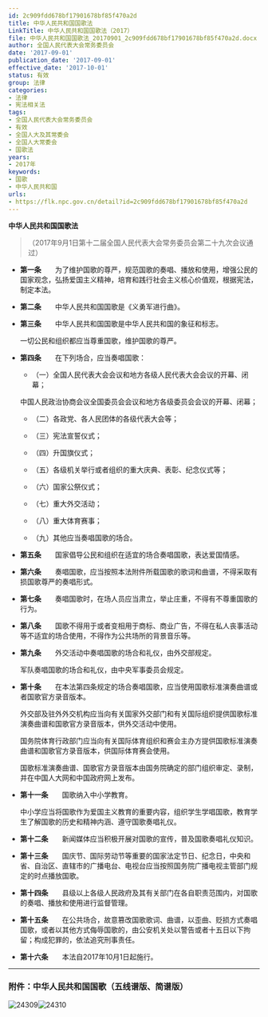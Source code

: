 ```yaml
---
id: 2c909fdd678bf17901678bf85f470a2d
title: 中华人民共和国国歌法
LinkTitle: 中华人民共和国国歌法（2017）
file: 中华人民共和国国歌法_20170901_2c909fdd678bf17901678bf85f470a2d.docx
author: 全国人民代表大会常务委员会
date: '2017-09-01'
publication_date: '2017-09-01'
effective_date: '2017-10-01'
status: 有效
group: 法律
categories:
- 法律
- 宪法相关法
tags:
- 全国人民代表大会常务委员会
- 有效
- 全国人大及其常委会
- 全国人大常委会
- 国歌法
years:
- 2017年
keywords:
- 国歌
- 中华人民共和国
urls:
- https://flk.npc.gov.cn/detail?id=2c909fdd678bf17901678bf85f470a2d
---
```


**中华人民共和国国歌法**

> （2017年9月1日第十二届全国人民代表大会常务委员会第二十九次会议通过）

- **第一条**　　为了维护国歌的尊严，规范国歌的奏唱、播放和使用，增强公民的国家观念，弘扬爱国主义精神，培育和践行社会主义核心价值观，根据宪法，制定本法。

- **第二条**　　中华人民共和国国歌是《义勇军进行曲》。

- **第三条**　　中华人民共和国国歌是中华人民共和国的象征和标志。

  一切公民和组织都应当尊重国歌，维护国歌的尊严。

- **第四条**　　在下列场合，应当奏唱国歌：

  - （一）全国人民代表大会会议和地方各级人民代表大会会议的开幕、闭幕；

  中国人民政治协商会议全国委员会会议和地方各级委员会会议的开幕、闭幕；

  - （二）各政党、各人民团体的各级代表大会等；

  - （三）宪法宣誓仪式；

  - （四）升国旗仪式；

  - （五）各级机关举行或者组织的重大庆典、表彰、纪念仪式等；

  - （六）国家公祭仪式；

  - （七）重大外交活动；

  - （八）重大体育赛事；

  - （九）其他应当奏唱国歌的场合。

- **第五条**　　国家倡导公民和组织在适宜的场合奏唱国歌，表达爱国情感。

- **第六条**　　奏唱国歌，应当按照本法附件所载国歌的歌词和曲谱，不得采取有损国歌尊严的奏唱形式。

- **第七条**　　奏唱国歌时，在场人员应当肃立，举止庄重，不得有不尊重国歌的行为。

- **第八条**　　国歌不得用于或者变相用于商标、商业广告，不得在私人丧事活动等不适宜的场合使用，不得作为公共场所的背景音乐等。

- **第九条**　　外交活动中奏唱国歌的场合和礼仪，由外交部规定。

  军队奏唱国歌的场合和礼仪，由中央军事委员会规定。

- **第十条**　　在本法第四条规定的场合奏唱国歌，应当使用国歌标准演奏曲谱或者国歌官方录音版本。

  外交部及驻外外交机构应当向有关国家外交部门和有关国际组织提供国歌标准演奏曲谱和国歌官方录音版本，供外交活动中使用。

  国务院体育行政部门应当向有关国际体育组织和赛会主办方提供国歌标准演奏曲谱和国歌官方录音版本，供国际体育赛会使用。

  国歌标准演奏曲谱、国歌官方录音版本由国务院确定的部门组织审定、录制，并在中国人大网和中国政府网上发布。

- **第十一条**　　国歌纳入中小学教育。

  中小学应当将国歌作为爱国主义教育的重要内容，组织学生学唱国歌，教育学生了解国歌的历史和精神内涵、遵守国歌奏唱礼仪。

- **第十二条**　　新闻媒体应当积极开展对国歌的宣传，普及国歌奏唱礼仪知识。

- **第十三条**　　国庆节、国际劳动节等重要的国家法定节日、纪念日，中央和省、自治区、直辖市的广播电台、电视台应当按照国务院广播电视主管部门规定的时点播放国歌。

- **第十四条**　　县级以上各级人民政府及其有关部门在各自职责范围内，对国歌的奏唱、播放和使用进行监督管理。

- **第十五条**　　在公共场合，故意篡改国歌歌词、曲谱，以歪曲、贬损方式奏唱国歌，或者以其他方式侮辱国歌的，由公安机关处以警告或者十五日以下拘留；构成犯罪的，依法追究刑事责任。

- **第十六条**　　本法自2017年10月1日起施行。

---

### 附件：中华人民共和国国歌（五线谱版、简谱版）

  ![24309](../images/2c909fdd678bf17901678bf85f470a2d/image_01.jpg)![24310](../images/2c909fdd678bf17901678bf85f470a2d/image_02.jpg)
